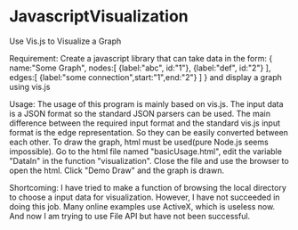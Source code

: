 # JavascriptVisualization
Use Vis.js to Visualize a Graph

Requirement:
Create a javascript library that can take data in the form:
{
name:"Some Graph",
nodes:[
    {label:"abc", id:"1"},
    {label:"def", id:"2"}
],
edges:[
    {label:"some connection",start:"1",end:"2"}
]
}
and display a graph using vis.js

Usage:
  The usage of this program is mainly based on vis.js.
  The input data is a JSON format so the standard JSON parsers can be used. The main difference between the required input format 
and the standard vis.js input format is the edge representation. So they can be easily converted between each other.
  To draw the graph, html must be used(pure Node.js seems impossible). Go to the html file named "basicUsage.html", edit 
the variable "DataIn" in the function "visualization". Close the file and use the browser to open the html. Click "Demo
Draw" and the graph is drawn.

Shortcoming:
  I have tried to make a function of browsing the local directory to choose a input data for visualization. However, I have not succeeded in doing this job. Many online examples use ActiveX, which is useless now. And now I am trying to use File API
but have not been successful.
